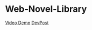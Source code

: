 # Web-Novel-Library
[Video Demo](https://youtu.be/G3KkmxXIW8o)
[DevPost](https://devpost.com/software/web-novel-library)